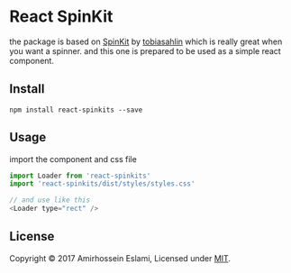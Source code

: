 # React SpinKit

the package is based on [SpinKit](https://github.com/tobiasahlin/SpinKit) by [tobiasahlin](https://github.com/tobiasahlin) which is really great when you want a spinner. and this one is prepared to be used as a simple react component.

## Install
```npm install react-spinkits --save```

## Usage
import the component and css file
```js
import Loader from 'react-spinkits'
import 'react-spinkits/dist/styles/styles.css'

// and use like this
<Loader type="rect" /> 
```

## License
Copyright © 2017 Amirhossein Eslami, Licensed under [MIT](http://dotamir.mit-license.org/).
